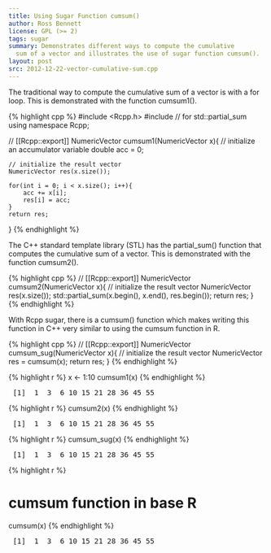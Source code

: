```yaml
---
title: Using Sugar Function cumsum()
author: Ross Bennett
license: GPL (>= 2)
tags: sugar
summary: Demonstrates different ways to compute the cumulative
  sum of a vector and illustrates the use of sugar function cumsum().
layout: post
src: 2012-12-22-vector-cumulative-sum.cpp
---
```




The traditional way to compute the cumulative sum of a vector is with a
for loop. This is demonstrated with the function cumsum1().

{% highlight cpp %}
#include <Rcpp.h>
#include <numeric>   	// for std::partial_sum
using namespace Rcpp;
 
// [[Rcpp::export]]
NumericVector cumsum1(NumericVector x){
 	// initialize an accumulator variable
   double acc = 0;
 	
 	// initialize the result vector
 	NumericVector res(x.size());
 	
 	for(int i = 0; i < x.size(); i++){
 		acc += x[i];
 		res[i] = acc;
 	}
 	return res;
}
{% endhighlight %}


The C++ standard template library (STL) has the partial_sum() function
that computes the cumulative sum of a vector. This is demonstrated with
the function cumsum2().

{% highlight cpp %}
// [[Rcpp::export]]
NumericVector cumsum2(NumericVector x){
 	// initialize the result vector
 	NumericVector res(x.size());
 	std::partial_sum(x.begin(), x.end(), res.begin());
 	return res;
 }
{% endhighlight %}


With Rcpp sugar, there is a cumsum() function which makes writing 
this function in C++ very similar to using the cumsum function in R.

{% highlight cpp %}
// [[Rcpp::export]]
NumericVector cumsum_sug(NumericVector x){
 	// initialize the result vector
 	NumericVector res = cumsum(x);
 	return res;
}
{% endhighlight %}


{% highlight r %}
 x <- 1:10
 cumsum1(x)
{% endhighlight %}



<pre class="output">
 [1]  1  3  6 10 15 21 28 36 45 55
</pre>



{% highlight r %}
 cumsum2(x)
{% endhighlight %}



<pre class="output">
 [1]  1  3  6 10 15 21 28 36 45 55
</pre>



{% highlight r %}
 cumsum_sug(x)
{% endhighlight %}



<pre class="output">
 [1]  1  3  6 10 15 21 28 36 45 55
</pre>



{% highlight r %}
 # cumsum function in base R
 cumsum(x)
{% endhighlight %}



<pre class="output">
 [1]  1  3  6 10 15 21 28 36 45 55
</pre>

